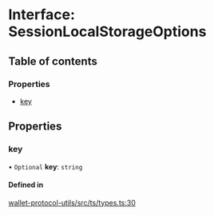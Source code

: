 # Interface: SessionLocalStorageOptions

## Table of contents

### Properties

- [key](SessionLocalStorageOptions.md#key)

## Properties

### key

• `Optional` **key**: `string`

#### Defined in

[wallet-protocol-utils/src/ts/types.ts:30](https://gitlab.com/i3-market/code/wp3/t3.2/i3m-wallet-monorepo/-/blob/645d0838/packages/wallet-protocol-utils/src/ts/types.ts#L30)

